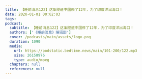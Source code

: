 ```yaml
---
title: 【睡前消息122】这条隧道中国修了12年，为了印度洋出海口！
date: 2020-01-01 00:02:03
tags:
podcast:
  subtitle: 【睡前消息122】这条隧道中国修了12年，为了印度洋出海口！
  authors: ['《睡前消息》编辑部']
  cover: /podcasts/main/assets/logo.png
  duration: 1090
  media:
    url: https://podstatic.bedtime.news/main/101-200/122.mp3
    size: 26150976
    type: audio/mpeg
  chapters: null
  references: null
---
```

